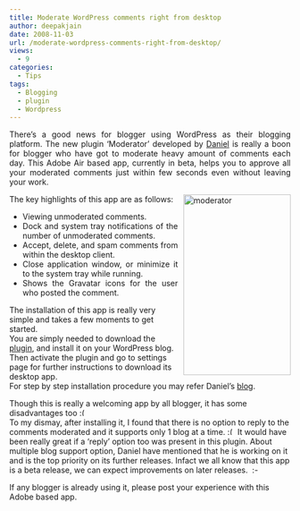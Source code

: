 ```yaml
---
title: Moderate WordPress comments right from desktop
author: deepakjain
date: 2008-11-03
url: /moderate-wordpress-comments-right-from-desktop/
views:
  - 9
categories:
  - Tips
tags:
  - Blogging
  - plugin
  - Wordpress
---
```

<p align="justify">
  There&#8217;s a good news for blogger using WordPress as their blogging platform. The new plugin &#8216;Moderator&#8217; developed by <a href="http://www.danieldura.com/code/moderator." onclick="_gaq.push(['_trackEvent','download','http://www.danieldura.com/code/moderator.']);" >Daniel</a> is really a boon for blogger who have got to moderate heavy amount of comments each day. This Adobe Air based app, currently in beta, helps you to approve all your moderated comments just within few seconds even without leaving your work.
</p>

[<img class="wp-image-54503" style="border-top-width: 0px;border-left-width: 0px;border-bottom-width: 0px;margin: 0px 0px 0px 10px;border-right-width: 0px" height="323" alt="moderator" src="http://cdn.devilsworkshop.org/files/2008/11/moderator-thumb.jpg" width="192" align="right" border="0" />][1]The key highlights of this app are as follows:

  * <div align="justify">
      Viewing unmoderated comments.
    </div>

  * <div align="justify">
      Dock and system tray notifications of the number of unmoderated comments.
    </div>

  * <div align="justify">
      Accept, delete, and spam comments from within the desktop client.
    </div>

  * <div align="justify">
      Close application window, or minimize it to the system tray while running.
    </div>

  * <div align="justify">
      Shows the Gravatar icons for the user who posted the comment.
    </div>

The installation of this app is really very simple and takes a few moments to get started.   
You are simply needed to download the <a href="http://www.danieldura.com/moderatorfiles/moderator_plugin.zip" onclick="_gaq.push(['_trackEvent', 'outbound-article', 'http://www.danieldura.com/moderatorfiles/moderator_plugin.zip', 'plugin']);" >plugin</a>, and install it on your WordPress blog. Then activate the plugin and go to settings page for further instructions to download its desktop app.&#160;   
For step by step installation procedure you may refer Daniel&#8217;s <a href="http://www.danieldura.com/code/moderator." onclick="_gaq.push(['_trackEvent','download','http://www.danieldura.com/code/moderator.']);" >blog</a>.

Though this is really a welcoming app by all blogger, it has some disadvantages too <img src="http://devilsworkshop.org/wp-includes/images/smilies/frownie.png" alt=":(" class="wp-smiley" style="height: 1em; max-height: 1em;" />   
To my dismay, after installing it, I found that there is no option to reply to the comments moderated and it supports only 1 blog at a time. <img src="http://devilsworkshop.org/wp-includes/images/smilies/frownie.png" alt=":(" class="wp-smiley" style="height: 1em; max-height: 1em;" /> It would have been really great if a &#8216;reply&#8217; option too was present in this plugin. About multiple blog support option, Daniel have mentioned that he is working on it and is the top priority on its further releases. Infact we all know that this app is a beta release, we can expect improvements on later releases.&#160; <img src="http://devilsworkshop.org/wp-includes/images/smilies/simple-smile.png" alt=":-)" class="wp-smiley" style="height: 1em; max-height: 1em;" />

If any blogger is already using it, please post your experience with this Adobe based app.

 [1]: http://cdn.devilsworkshop.org/files/2008/11/moderator.jpg
